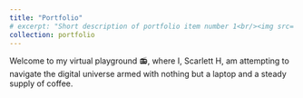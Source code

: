 ```yaml
---
title: "Portfolio"
# excerpt: "Short description of portfolio item number 1<br/><img src='/images/500x300.png'>"
collection: portfolio
---
```


Welcome to my virtual playground 📻, where I, Scarlett H, am attempting to navigate the digital universe armed with nothing but a laptop and a steady supply of coffee. 
